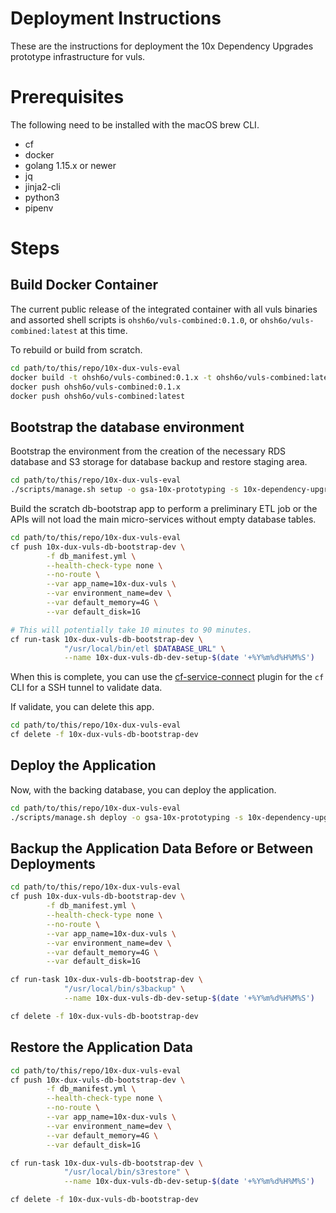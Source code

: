 # Deployment Instructions

These are the instructions for deployment the 10x Dependency Upgrades prototype infrastructure for vuls.

# Prerequisites

The following need to be installed with the macOS brew CLI.

- cf
- docker
- golang 1.15.x or newer
- jq
- jinja2-cli
- python3
- pipenv

# Steps

## Build Docker Container

The current public release of the integrated container with all vuls binaries and assorted shell scripts is `ohsh6o/vuls-combined:0.1.0`, or `ohsh6o/vuls-combined:latest` at this time.

To rebuild or build from scratch.

```sh
cd path/to/this/repo/10x-dux-vuls-eval
docker build -t ohsh6o/vuls-combined:0.1.x -t ohsh6o/vuls-combined:latest -f docker/Dockerfile .
docker push ohsh6o/vuls-combined:0.1.x
docker push ohsh6o/vuls-combined:latest
```

## Bootstrap the database environment

Bootstrap the environment from the creation of the necessary RDS database and S3 storage for database backup and restore staging area.

```sh
cd path/to/this/repo/10x-dux-vuls-eval
./scripts/manage.sh setup -o gsa-10x-prototyping -s 10x-dependency-upgrades -a 10x-dux-vuls -e dev
```

Build the scratch db-bootstrap app to perform a preliminary ETL job or the APIs will not load the main micro-services without empty database tables.

```sh
cd path/to/this/repo/10x-dux-vuls-eval
cf push 10x-dux-vuls-db-bootstrap-dev \
        -f db_manifest.yml \
        --health-check-type none \
        --no-route \
        --var app_name=10x-dux-vuls \
        --var environment_name=dev \
        --var default_memory=4G \
        --var default_disk=1G

# This will potentially take 10 minutes to 90 minutes.
cf run-task 10x-dux-vuls-db-bootstrap-dev \
            "/usr/local/bin/etl $DATABASE_URL" \
            --name 10x-dux-vuls-db-dev-setup-$(date '+%Y%m%d%H%M%S')
```

When this is complete, you can use the [cf-service-connect](https://github.com/cloud-gov/cf-service-connect) plugin for the `cf` CLI for a SSH tunnel to validate data.

If validate, you can delete this app.

```sh
cd path/to/this/repo/10x-dux-vuls-eval
cf delete -f 10x-dux-vuls-db-bootstrap-dev 
```

## Deploy the Application

Now, with the backing database, you can deploy the application.

```sh
cd path/to/this/repo/10x-dux-vuls-eval
./scripts/manage.sh deploy -o gsa-10x-prototyping -s 10x-dependency-upgrades -a 10x-dux-vuls -e dev
```

## Backup the Application Data Before or Between Deployments

```sh
cd path/to/this/repo/10x-dux-vuls-eval
cf push 10x-dux-vuls-db-bootstrap-dev \
        -f db_manifest.yml \
        --health-check-type none \
        --no-route \
        --var app_name=10x-dux-vuls \
        --var environment_name=dev \
        --var default_memory=4G \
        --var default_disk=1G

cf run-task 10x-dux-vuls-db-bootstrap-dev \
            "/usr/local/bin/s3backup" \
            --name 10x-dux-vuls-db-dev-setup-$(date '+%Y%m%d%H%M%S')

cf delete -f 10x-dux-vuls-db-bootstrap-dev 
```

## Restore the Application Data

```sh
cd path/to/this/repo/10x-dux-vuls-eval
cf push 10x-dux-vuls-db-bootstrap-dev \
        -f db_manifest.yml \
        --health-check-type none \
        --no-route \
        --var app_name=10x-dux-vuls \
        --var environment_name=dev \
        --var default_memory=4G \
        --var default_disk=1G

cf run-task 10x-dux-vuls-db-bootstrap-dev \
            "/usr/local/bin/s3restore" \
            --name 10x-dux-vuls-db-dev-setup-$(date '+%Y%m%d%H%M%S')

cf delete -f 10x-dux-vuls-db-bootstrap-dev 
```
